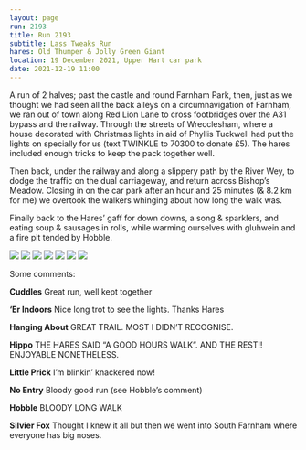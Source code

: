 ```yaml
---
layout: page
run: 2193
title: Run 2193
subtitle: Lass Tweaks Run
hares: Old Thumper & Jolly Green Giant
location: 19 December 2021, Upper Hart car park
date: 2021-12-19 11:00
---
```

A run of 2 halves; past the castle and round Farnham Park, then, just as we thought we had seen all the back alleys on a circumnavigation of Farnham, we ran out of town along Red Lion Lane to cross footbridges over the A31 bypass and the railway. Through the streets of Wrecclesham, where a house decorated with Christmas lights in aid of Phyllis Tuckwell had put the lights on specially for us (text TWINKLE to 70300 to donate £5). The hares included enough tricks to keep the pack together well. 

Then back, under the railway and along a slippery path by the River Wey, to dodge the traffic on the dual carriageway, and return across Bishop’s Meadow. Closing in on the car park after an hour and 25 minutes (& 8.2 km for me) we overtook the walkers whinging about how long the walk was.

Finally back to the Hares’ gaff for down downs, a song & sparklers, and eating soup & sausages in rolls, while warming ourselves with gluhwein and a fire pit tended by Hobble.


<img src="{{ '/assets/img/scribe/2193/2193-1.jpg' | prepend: site.baseurl }}" class="post-img">
<img src="{{ '/assets/img/scribe/2193/2193-2.jpg' | prepend: site.baseurl }}" class="post-img">
<img src="{{ '/assets/img/scribe/2193/2193-3.jpg' | prepend: site.baseurl }}" class="post-img">
<img src="{{ '/assets/img/scribe/2193/2193-4.jpg' | prepend: site.baseurl }}" class="post-img">
<img src="{{ '/assets/img/scribe/2193/2193-5.jpg' | prepend: site.baseurl }}" class="post-img">
<img src="{{ '/assets/img/scribe/2193/2193-6.jpg' | prepend: site.baseurl }}" class="post-img">
<img src="{{ '/assets/img/scribe/2193/2193-7.jpg' | prepend: site.baseurl }}" class="post-img">


Some comments:

__Cuddles__	Great run, well kept together
	
__‘Er Indoors__	Nice long trot to see the lights. Thanks Hares
	
__Hanging About__ GREAT TRAIL. MOST I DIDN’T RECOGNISE.
	
__Hippo__ THE HARES SAID “A GOOD HOURS WALK”. AND THE REST!! ENJOYABLE NONETHELESS.
	
__Little Prick__ I’m blinkin’ knackered now!
	
__No Entry__ Bloody good run (see Hobble’s comment)
	
__Hobble__	BLOODY LONG WALK
	
__Silvier Fox__	Thought I knew it all but then we went into South Farnham where everyone has big noses.


